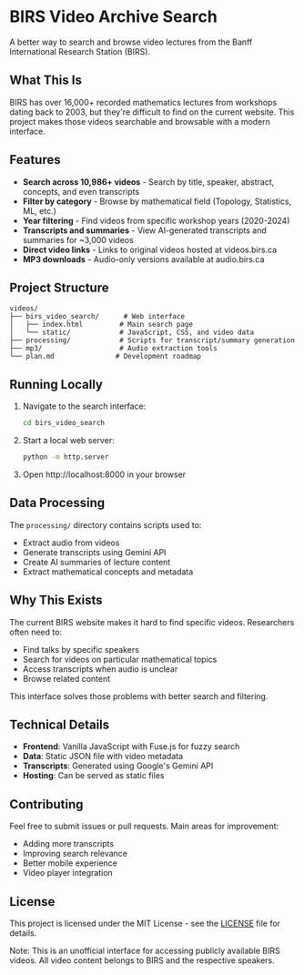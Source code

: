 # BIRS Video Archive Search

A better way to search and browse video lectures from the Banff International Research Station (BIRS).

## What This Is

BIRS has over 16,000+ recorded mathematics lectures from workshops dating back to 2003, but they're difficult to find on the current website. This project makes those videos searchable and browsable with a modern interface.

## Features

- **Search across 10,986+ videos** - Search by title, speaker, abstract, concepts, and even transcripts
- **Filter by category** - Browse by mathematical field (Topology, Statistics, ML, etc.)
- **Year filtering** - Find videos from specific workshop years (2020-2024)
- **Transcripts and summaries** - View AI-generated transcripts and summaries for ~3,000 videos
- **Direct video links** - Links to original videos hosted at videos.birs.ca
- **MP3 downloads** - Audio-only versions available at audio.birs.ca

## Project Structure

```
videos/
├── birs_video_search/      # Web interface
│   ├── index.html         # Main search page
│   └── static/            # JavaScript, CSS, and video data
├── processing/            # Scripts for transcript/summary generation
├── mp3/                   # Audio extraction tools
└── plan.md               # Development roadmap
```

## Running Locally

1. Navigate to the search interface:
   ```bash
   cd birs_video_search
   ```

2. Start a local web server:
   ```bash
   python -m http.server
   ```

3. Open http://localhost:8000 in your browser

## Data Processing

The `processing/` directory contains scripts used to:
- Extract audio from videos
- Generate transcripts using Gemini API
- Create AI summaries of lecture content
- Extract mathematical concepts and metadata

## Why This Exists

The current BIRS website makes it hard to find specific videos. Researchers often need to:
- Find talks by specific speakers
- Search for videos on particular mathematical topics
- Access transcripts when audio is unclear
- Browse related content

This interface solves those problems with better search and filtering.

## Technical Details

- **Frontend**: Vanilla JavaScript with Fuse.js for fuzzy search
- **Data**: Static JSON file with video metadata
- **Transcripts**: Generated using Google's Gemini API
- **Hosting**: Can be served as static files

## Contributing

Feel free to submit issues or pull requests. Main areas for improvement:
- Adding more transcripts
- Improving search relevance
- Better mobile experience
- Video player integration

## License

This project is licensed under the MIT License - see the [LICENSE](LICENSE) file for details.

Note: This is an unofficial interface for accessing publicly available BIRS videos. All video content belongs to BIRS and the respective speakers.

